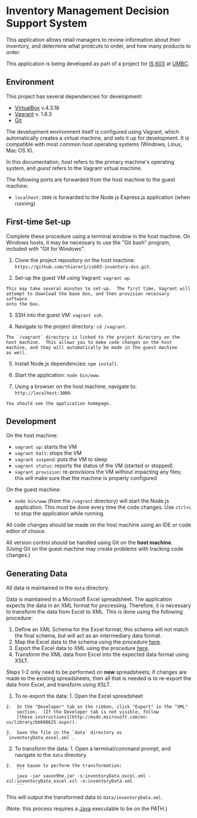 Inventory Management Decision Support System
============================================

This application allows retail managers to review information about their 
inventory, and determine what prodcuts to order, and how many products to 
order.

This application is being developed as part of a project for 
[IS 603](http://informationsystems.umbc.edu/home/graduate-programs/graduate-course-listing/is-603-decision-technology-systems-credits-3/)
at [UMBC](http://www.umbc.edu).


Environment
------------

This project has several dependencies for development: 

  - [VirtualBox](https://www.virtualbox.org/wiki/Downloads) v.4.3.18
  - [Vagrant](https://www.vagrantup.com/downloads.html) v. 1.6.3
  - [Git](http://git-scm.com/downloads)

The development environment itself is configured using Vagrant, which 
automatically creates a virtual machine, and sets it up for development.  It 
is compatible with most common host operating systems (Windows, Linux, 
Mac OS X).

In this documentation, _host_ refers to the primary machine's operating 
system, and _guest_ refers to the Vagrant virtual machine.

The following ports are forwarded from the host machine to the guest machine:

  - `localhost:3000` is forwarded to the Node.js Express.js application 
     (when running)


First-time Set-up
-----------------

Complete these procedure using a terminal window in the host machine.  On 
Windows hosts, it may be necessary to use the "Git bash" program, included 
with "Git for Windows".

  1.	Clone the project repository on the host machine: 
  	`https://github.com/thierer1/is603-inventory-dss.git`.

  2.	Set-up the guest VM using Vagrant: 
  	`vagrant up`.

	This may take several minutes to set-up.  The first time, Vagrant will 
	attempt to download the base box, and then provision necessary software 
	onto the box.  

  3.	SSH into the guest VM: 
	`vagrant ssh`.

  4.	Navigate to the project directory:
	`cd /vagrant`.

	The `/vagrant` directory is linked to the project directory on the 
	host machine.  This allows you to make code changes on the host 
	machine, and they will automatically be made in the guest machine 
	as well. 

  5.	Install Node.js dependencies:
	`npm install`.

  6.	Start the application:
	`node bin/www`.

  7.	Using a browser on the host machine, navigate to:
	`http://localhost:3000`.

	You should see the application homepage. 


Development
-----------

On the host machine: 

  - `vagrant up`: starts the VM
  - `vagrant halt`: stops the VM
  - `vagrant suspend`: puts the VM to sleep
  - `vagrant status`: reports the status of the VM (started or stopped)
  - `vagrant provision`: re-provisions the VM without impacting any files; this 
  	will make sure that the machine is properly configured

On the guest machine: 

  - `node bin/www` (from the `/vagrant` directory) will start the Node.js 
    application.  This must be done every time the code changes.  Use 
    `ctrl+c` to stop the application while running.

All code changes should be made on the host machine using an IDE or code 
editor of choice.

All version control should be handled using Git on the **host machine**.  
(Using Git on the guest machine may create problems with tracking code 
changes.)


Generating Data
---------------

All data is maintained in the `data` directory.  

Data is maintained in a Microsoft Excel spreadsheet.  The application expects 
the data in an XML format for processing.  Therefore, it is necessary to 
transform the data from Excel to XML.  This is done using the following 
procedure:

  1.  Define an XML Schema for the Excel format; this schema will not match 
      the final schema, but will act as an intermediary data format. 
  2.  Map the Excel data to the schema using the procedure 
      [here](http://office.microsoft.com/en-us/excel-help/add-map-and-unmap-xml-elements-HP001041933.aspx).
  3.  Export the Excel data to XML using the procedure 
      [here](http://office.microsoft.com/en-us/excel-help/export-xml-data-HP010206401.aspx#BM1).
  4.  Transform the XML data from Excel into the expected data format using
      XSLT.

Steps 1-2 only need to be performed on **new** spreadsheets; if changes are 
made to the existing spreadsheets, then all that is needed is to re-export
the data from Excel, and transform using XSLT.  

  1.  To re-export the data:
    1.  Open the Excel spreadsheet
    
    2.  In the "Developer" tab on the ribbon, click "Export" in the "XML"
        section.  (If the Developer tab is not visible, follow 
        [these instructions](http://msdn.microsoft.com/en-us/library/bb608625.aspx)).

    3.  Save the file in the `data` directory as `inventoryData_excel.xml`.
  2.  To transform the data:
    1.  Open a terminal/command prompt, and navigate to the `data` directory.
    
    2.  Use Saxon to perform the transformation:
    	```
        java -jar saxon9he.jar -s:inventoryData_excel.xml -xsl:inventoryData_excel.xsl -o:inventoryData.xml
        ```

This will output the transformed data to `data/inventoryData.xml`.  

(Note: this process requires a [Java](https://www.java.com/en/) executable to 
be on the PATH.)
